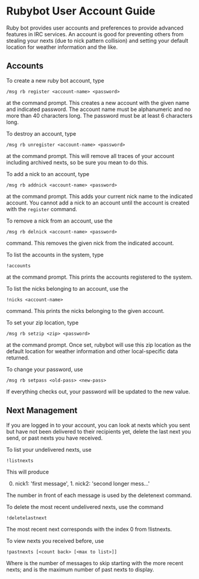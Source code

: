 Rubybot User Account Guide
==========================

Ruby bot provides user accounts and preferences to provide advanced features in IRC services.  An account is good for preventing others from stealing your nexts (due to nick pattern collision) and setting your default location for weather information and the like.

Accounts
--------

To create a new ruby bot account, type

    /msg rb register <account-name> <password>

at the command prompt. This creates a new account with the given name and indicated password. The account name must be alphanumeric and no more than 40 characters long. The password must be at least 6 characters long.

To destroy an account, type

    /msg rb unregister <account-name> <password>

at the command prompt. This will remove all traces of your account including archived nexts, so be sure you mean to do this.

To add a nick to an account, type

    /msg rb addnick <account-name> <password>

at the command prompt. This adds your current nick name to the indicated account. You cannot add a nick to an account until the account is created with the `register` command.

To remove a nick from an account, use the

    /msg rb delnick <account-name> <password>

command. This removes the given nick from the indicated account.

To list the accounts in the system, type

    !accounts

at the command prompt. This prints the accounts registered to the system.

To list the nicks belonging to an account, use the

    !nicks <account-name>

command. This prints the nicks belonging to the given account.

To set your zip location, type

    /msg rb setzip <zip> <password>

at the command prompt.  Once set, rubybot will use this zip location as the default location for weather information and other local-specific data returned.

To change your password, use

    /msg rb setpass <old-pass> <new-pass>

If everything checks out, your password will be updated to the new value.


Next Management
---------------

If you are logged in to your account, you can look at nexts which you sent but have not been delivered to their recipients yet, delete the last next you send, or past nexts you have received.

To list your undelivered nexts, use

    !listnexts

This will produce

  0. nick1: 'first message', 1. nick2: 'second longer mess...'

The number in front of each message is used by the deletenext command.

To delete the most recent undelivered nexts, use the command

    !deletelastnext

The most recent next corresponds with the index 0 from !listnexts.

To view nexts you received before, use

    !pastnexts [<count back> [<max to list>]]

Where <count back> is the number of messages to skip starting with the more recent nexts; and <max to list> is the maximum number of past nexts to display.
